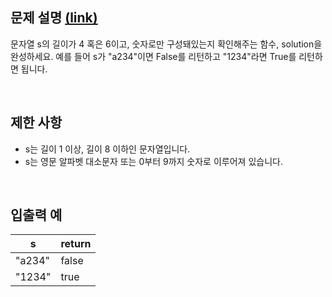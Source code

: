 ## 문제 설명 [(link)](https://school.programmers.co.kr/learn/courses/30/lessons/12918?language=javascript)

문자열 s의 길이가 4 혹은 6이고, 숫자로만 구성돼있는지 확인해주는 함수, solution을 완성하세요. 예를 들어 s가 "a234"이면 False를 리턴하고 "1234"라면 True를 리턴하면 됩니다.

<br>

## 제한 사항

- s는 길이 1 이상, 길이 8 이하인 문자열입니다.
- s는 영문 알파벳 대소문자 또는 0부터 9까지 숫자로 이루어져 있습니다.

<br>

## 입출력 예

| s      | return |
| ------ | ------ |
| "a234" | false  |
| "1234" | true   |

